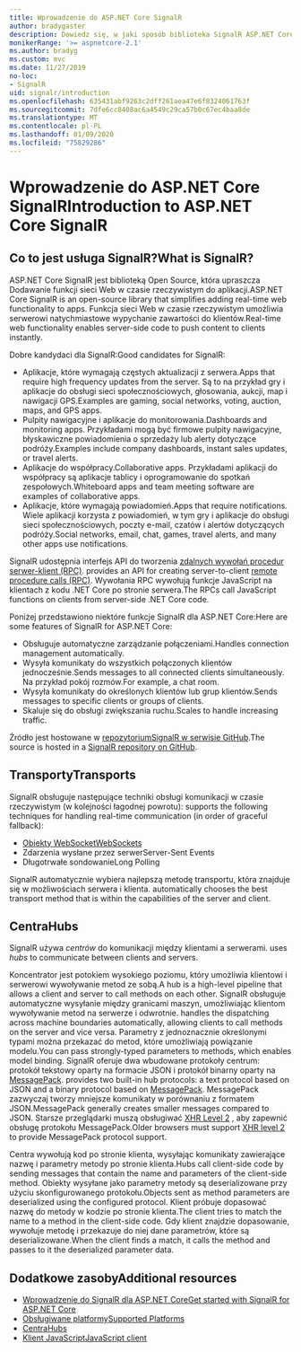 ```yaml
---
title: Wprowadzenie do ASP.NET Core SignalR
author: bradygaster
description: Dowiedz się, w jaki sposób biblioteka SignalR ASP.NET Core upraszcza Dodawanie funkcji do aplikacji w czasie rzeczywistym.
monikerRange: '>= aspnetcore-2.1'
ms.author: bradyg
ms.custom: mvc
ms.date: 11/27/2019
no-loc:
- SignalR
uid: signalr/introduction
ms.openlocfilehash: 635431abf9263c2dff261aea47e6f8324061763f
ms.sourcegitcommit: 7dfe6cc8408ac6a4549c29ca57b0c67ec4baa8de
ms.translationtype: MT
ms.contentlocale: pl-PL
ms.lasthandoff: 01/09/2020
ms.locfileid: "75829286"
---
```

# <a name="introduction-to-aspnet-core-opno-locsignalr"></a><span data-ttu-id="99090-103">Wprowadzenie do ASP.NET Core SignalR</span><span class="sxs-lookup"><span data-stu-id="99090-103">Introduction to ASP.NET Core SignalR</span></span>

## <a name="what-is-opno-locsignalr"></a><span data-ttu-id="99090-104">Co to jest usługa SignalR?</span><span class="sxs-lookup"><span data-stu-id="99090-104">What is SignalR?</span></span>

<span data-ttu-id="99090-105">ASP.NET Core SignalR jest biblioteką Open Source, która upraszcza Dodawanie funkcji sieci Web w czasie rzeczywistym do aplikacji.</span><span class="sxs-lookup"><span data-stu-id="99090-105">ASP.NET Core SignalR is an open-source library that simplifies adding real-time web functionality to apps.</span></span> <span data-ttu-id="99090-106">Funkcja sieci Web w czasie rzeczywistym umożliwia serwerowi natychmiastowe wypychanie zawartości do klientów.</span><span class="sxs-lookup"><span data-stu-id="99090-106">Real-time web functionality enables server-side code to push content to clients instantly.</span></span>

<span data-ttu-id="99090-107">Dobre kandydaci dla SignalR:</span><span class="sxs-lookup"><span data-stu-id="99090-107">Good candidates for SignalR:</span></span>

* <span data-ttu-id="99090-108">Aplikacje, które wymagają częstych aktualizacji z serwera.</span><span class="sxs-lookup"><span data-stu-id="99090-108">Apps that require high frequency updates from the server.</span></span> <span data-ttu-id="99090-109">Są to na przykład gry i aplikacje do obsługi sieci społecznościowych, głosowania, aukcji, map i nawigacji GPS.</span><span class="sxs-lookup"><span data-stu-id="99090-109">Examples are gaming, social networks, voting, auction, maps, and GPS apps.</span></span>
* <span data-ttu-id="99090-110">Pulpity nawigacyjne i aplikacje do monitorowania.</span><span class="sxs-lookup"><span data-stu-id="99090-110">Dashboards and monitoring apps.</span></span> <span data-ttu-id="99090-111">Przykładami mogą być firmowe pulpity nawigacyjne, błyskawiczne powiadomienia o sprzedaży lub alerty dotyczące podróży.</span><span class="sxs-lookup"><span data-stu-id="99090-111">Examples include company dashboards, instant sales updates, or travel alerts.</span></span>
* <span data-ttu-id="99090-112">Aplikacje do współpracy.</span><span class="sxs-lookup"><span data-stu-id="99090-112">Collaborative apps.</span></span> <span data-ttu-id="99090-113">Przykładami aplikacji do współpracy są aplikacje tablicy i oprogramowanie do spotkań zespołowych.</span><span class="sxs-lookup"><span data-stu-id="99090-113">Whiteboard apps and team meeting software are examples of collaborative apps.</span></span>
* <span data-ttu-id="99090-114">Aplikacje, które wymagają powiadomień.</span><span class="sxs-lookup"><span data-stu-id="99090-114">Apps that require notifications.</span></span> <span data-ttu-id="99090-115">Wiele aplikacji korzysta z powiadomień, w tym gry i aplikacje do obsługi sieci społecznościowych, poczty e-mail, czatów i alertów dotyczących podróży.</span><span class="sxs-lookup"><span data-stu-id="99090-115">Social networks, email, chat, games, travel alerts, and many other apps use notifications.</span></span>

SignalR<span data-ttu-id="99090-116"> udostępnia interfejs API do tworzenia [zdalnych wywołań procedur serwer-klient (RPC)](https://wikipedia.org/wiki/Remote_procedure_call).</span><span class="sxs-lookup"><span data-stu-id="99090-116"> provides an API for creating server-to-client [remote procedure calls (RPC)](https://wikipedia.org/wiki/Remote_procedure_call).</span></span> <span data-ttu-id="99090-117">Wywołania RPC wywołują funkcje JavaScript na klientach z kodu .NET Core po stronie serwera.</span><span class="sxs-lookup"><span data-stu-id="99090-117">The RPCs call JavaScript functions on clients from server-side .NET Core code.</span></span>

<span data-ttu-id="99090-118">Poniżej przedstawiono niektóre funkcje SignalR dla ASP.NET Core:</span><span class="sxs-lookup"><span data-stu-id="99090-118">Here are some features of SignalR for ASP.NET Core:</span></span>

* <span data-ttu-id="99090-119">Obsługuje automatyczne zarządzanie połączeniami.</span><span class="sxs-lookup"><span data-stu-id="99090-119">Handles connection management automatically.</span></span>
* <span data-ttu-id="99090-120">Wysyła komunikaty do wszystkich połączonych klientów jednocześnie.</span><span class="sxs-lookup"><span data-stu-id="99090-120">Sends messages to all connected clients simultaneously.</span></span> <span data-ttu-id="99090-121">Na przykład pokój rozmów.</span><span class="sxs-lookup"><span data-stu-id="99090-121">For example, a chat room.</span></span>
* <span data-ttu-id="99090-122">Wysyła komunikaty do określonych klientów lub grup klientów.</span><span class="sxs-lookup"><span data-stu-id="99090-122">Sends messages to specific clients or groups of clients.</span></span>
* <span data-ttu-id="99090-123">Skaluje się do obsługi zwiększania ruchu.</span><span class="sxs-lookup"><span data-stu-id="99090-123">Scales to handle increasing traffic.</span></span>

<span data-ttu-id="99090-124">Źródło jest hostowane w [repozytoriumSignalR w serwisie GitHub](https://github.com/dotnet/AspNetCore/tree/master/src/SignalR).</span><span class="sxs-lookup"><span data-stu-id="99090-124">The source is hosted in a [SignalR repository on GitHub](https://github.com/dotnet/AspNetCore/tree/master/src/SignalR).</span></span>

## <a name="transports"></a><span data-ttu-id="99090-125">Transporty</span><span class="sxs-lookup"><span data-stu-id="99090-125">Transports</span></span>

SignalR<span data-ttu-id="99090-126"> obsługuje następujące techniki obsługi komunikacji w czasie rzeczywistym (w kolejności łagodnej powrotu):</span><span class="sxs-lookup"><span data-stu-id="99090-126"> supports the following techniques for handling real-time communication (in order of graceful fallback):</span></span>

* [<span data-ttu-id="99090-127">Obiekty WebSocket</span><span class="sxs-lookup"><span data-stu-id="99090-127">WebSockets</span></span>](https://tools.ietf.org/html/rfc7118)
* <span data-ttu-id="99090-128">Zdarzenia wysłane przez serwer</span><span class="sxs-lookup"><span data-stu-id="99090-128">Server-Sent Events</span></span>
* <span data-ttu-id="99090-129">Długotrwałe sondowanie</span><span class="sxs-lookup"><span data-stu-id="99090-129">Long Polling</span></span>

SignalR<span data-ttu-id="99090-130"> automatycznie wybiera najlepszą metodę transportu, która znajduje się w możliwościach serwera i klienta.</span><span class="sxs-lookup"><span data-stu-id="99090-130"> automatically chooses the best transport method that is within the capabilities of the server and client.</span></span>

## <a name="hubs"></a><span data-ttu-id="99090-131">Centra</span><span class="sxs-lookup"><span data-stu-id="99090-131">Hubs</span></span>

SignalR<span data-ttu-id="99090-132"> używa *centrów* do komunikacji między klientami a serwerami.</span><span class="sxs-lookup"><span data-stu-id="99090-132"> uses *hubs* to communicate between clients and servers.</span></span>

<span data-ttu-id="99090-133">Koncentrator jest potokiem wysokiego poziomu, który umożliwia klientowi i serwerowi wywoływanie metod ze sobą.</span><span class="sxs-lookup"><span data-stu-id="99090-133">A hub is a high-level pipeline that allows a client and server to call methods on each other.</span></span> SignalR<span data-ttu-id="99090-134"> obsługuje automatyczne wysyłanie między granicami maszyn, umożliwiając klientom wywoływanie metod na serwerze i odwrotnie.</span><span class="sxs-lookup"><span data-stu-id="99090-134"> handles the dispatching across machine boundaries automatically, allowing clients to call methods on the server and vice versa.</span></span> <span data-ttu-id="99090-135">Parametry z jednoznacznie określonymi typami można przekazać do metod, które umożliwiają powiązanie modelu.</span><span class="sxs-lookup"><span data-stu-id="99090-135">You can pass strongly-typed parameters to methods, which enables model binding.</span></span> SignalR<span data-ttu-id="99090-136"> oferuje dwa wbudowane protokoły centrum: protokół tekstowy oparty na formacie JSON i protokół binarny oparty na [MessagePack](https://msgpack.org/).</span><span class="sxs-lookup"><span data-stu-id="99090-136"> provides two built-in hub protocols: a text protocol based on JSON and a binary protocol based on [MessagePack](https://msgpack.org/).</span></span>  <span data-ttu-id="99090-137">MessagePack zazwyczaj tworzy mniejsze komunikaty w porównaniu z formatem JSON.</span><span class="sxs-lookup"><span data-stu-id="99090-137">MessagePack generally creates smaller messages compared to JSON.</span></span> <span data-ttu-id="99090-138">Starsze przeglądarki muszą obsługiwać [XHR Level 2](https://caniuse.com/#feat=xhr2) , aby zapewnić obsługę protokołu MessagePack.</span><span class="sxs-lookup"><span data-stu-id="99090-138">Older browsers must support [XHR level 2](https://caniuse.com/#feat=xhr2) to provide MessagePack protocol support.</span></span>

<span data-ttu-id="99090-139">Centra wywołują kod po stronie klienta, wysyłając komunikaty zawierające nazwę i parametry metody po stronie klienta.</span><span class="sxs-lookup"><span data-stu-id="99090-139">Hubs call client-side code by sending messages that contain the name and parameters of the client-side method.</span></span> <span data-ttu-id="99090-140">Obiekty wysyłane jako parametry metody są deserializowane przy użyciu skonfigurowanego protokołu.</span><span class="sxs-lookup"><span data-stu-id="99090-140">Objects sent as method parameters are deserialized using the configured protocol.</span></span> <span data-ttu-id="99090-141">Klient próbuje dopasować nazwę do metody w kodzie po stronie klienta.</span><span class="sxs-lookup"><span data-stu-id="99090-141">The client tries to match the name to a method in the client-side code.</span></span> <span data-ttu-id="99090-142">Gdy klient znajdzie dopasowanie, wywołuje metodę i przekazuje do niej dane parametrów, które są deserializowane.</span><span class="sxs-lookup"><span data-stu-id="99090-142">When the client finds a match, it calls the method and passes to it the deserialized parameter data.</span></span>

## <a name="additional-resources"></a><span data-ttu-id="99090-143">Dodatkowe zasoby</span><span class="sxs-lookup"><span data-stu-id="99090-143">Additional resources</span></span>

* <span data-ttu-id="99090-144">[Wprowadzenie do SignalR dla ASP.NET Core](xref:tutorials/signalr)</span><span class="sxs-lookup"><span data-stu-id="99090-144">[Get started with SignalR for ASP.NET Core](xref:tutorials/signalr)</span></span>
* [<span data-ttu-id="99090-145">Obsługiwane platformy</span><span class="sxs-lookup"><span data-stu-id="99090-145">Supported Platforms</span></span>](xref:signalr/supported-platforms)
* [<span data-ttu-id="99090-146">Centra</span><span class="sxs-lookup"><span data-stu-id="99090-146">Hubs</span></span>](xref:signalr/hubs)
* [<span data-ttu-id="99090-147">Klient JavaScript</span><span class="sxs-lookup"><span data-stu-id="99090-147">JavaScript client</span></span>](xref:signalr/javascript-client)
